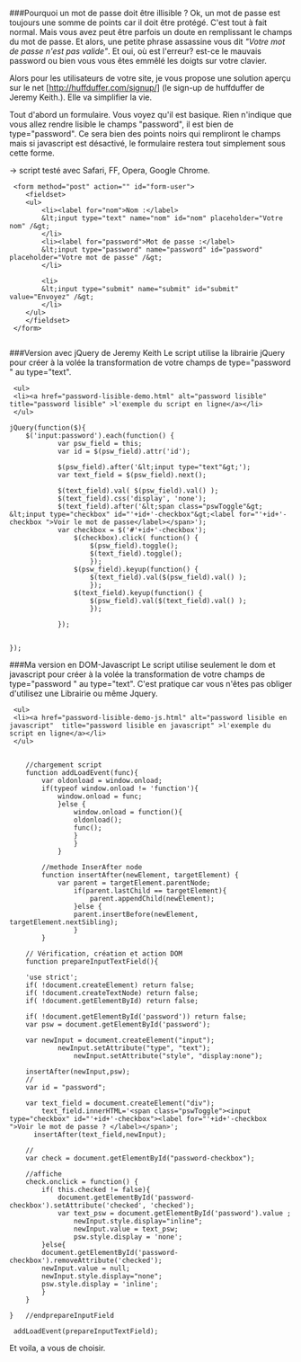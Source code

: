 ###Pourquoi un mot de passe doit être illisible ? 
Ok, un mot de passe est toujours une somme de points car il doit être protégé. C'est tout à fait normal.
Mais vous avez peut être parfois un doute en remplissant le champs du mot de passe. 
Et alors, une petite phrase assassine vous dit _"Votre mot de passe n'est pas valide"_. 
Et oui, où est l'erreur? est-ce le mauvais password ou bien vous vous êtes emmêlé les doigts sur votre clavier.

Alors pour les utilisateurs de votre site, je vous propose une solution aperçu sur le net [http://huffduffer.com/signup/] (le sign-up de huffduffer de Jeremy Keith.). Elle va simplifier la vie.

Tout d'abord un formulaire. Vous voyez qu'il est basique. Rien n'indique que vous allez rendre lisible le champs "password", il est bien de type="password". Ce sera bien des points noirs qui rempliront le champs mais si javascript est désactivé, le formulaire restera tout simplement
sous cette forme.

-> script testé avec Safari, FF, Opera, Google Chrome.
```
 <form method="post" action="" id="form-user">
 	<fieldset>
 	<ul>
     	<li><label for="nom">Nom :</label>
     	&lt;input type="text" name="nom" id="nom" placeholder="Votre nom" /&gt;
     	</li>
     	<li><label for="password">Mot de passe :</label>
     	&lt;input type="password" name="password" id="password" placeholder="Votre mot de passe" /&gt;
     	</li>
     	
     	<li>
     	&lt;input type="submit" name="submit" id="submit" value="Envoyez" /&gt;
     	</li>
    </ul>
 	</fieldset>
 </form>
   
```

###Version avec jQuery de Jeremy Keith
Le script utilise la librairie jQuery pour créer à la volée la transformation de votre champs de type="password " au type="text".
```
 <ul>
 <li><a href="password-lisible-demo.html" alt="password lisible"  title="password lisible" >l'exemple du script en ligne</a></li>
 </ul>

jQuery(function($){
	$('input:password').each(function() {
			var psw_field = this;
			var id = $(psw_field).attr('id');
			
			$(psw_field).after('&lt;input type="text"&gt;');
			var text_field = $(psw_field).next();
			
			$(text_field).val( $(psw_field).val() );
			$(text_field).css('display', 'none');
			$(text_field).after('&lt;span class="pswToggle"&gt; &lt;input type="checkbox" id="'+id+'-checkbox"&gt;<label for="'+id+'-checkbox ">Voir le mot de passe</label></span>');
			var checkbox = $('#'+id+'-checkbox');
				$(checkbox).click( function() {
					$(psw_field).toggle();
					$(text_field).toggle();
					});
				$(psw_field).keyup(function() {
					$(text_field).val($(psw_field).val() );
					});
				$(text_field).keyup(function() {
					$(psw_field).val($(text_field).val() );
					});
			
			});
			
			
});
```

###Ma version en DOM-Javascript
Le script utilise seulement le dom et javascript pour créer à la volée la transformation de votre champs de type="password " au type="text". C'est pratique car vous n'êtes pas obliger d'utilisez une Librairie ou même Jquery.
``` 
 <ul>
 <li><a href="password-lisible-demo-js.html" alt="password lisible en javascript"  title="password lisible en javascript" >l'exemple du script en ligne</a></li>
 </ul>


  	//chargement script
  	function addLoadEvent(func){
  		var oldonload = window.onload;
  		if(typeof window.onload != 'function'){
  			window.onload = func;
  			}else {
      			window.onload = function(){
      			oldonload();
      			func();
      			}
				}
			}
		
		//methode InserAfter node
		function insertAfter(newElement, targetElement)	{
			var parent = targetElement.parentNode;
				if(parent.lastChild == targetElement){
					parent.appendChild(newElement);
				}else {
				parent.insertBefore(newElement, targetElement.nextSibling);
				}
		}
					
  	// Vérification, création et action DOM
  	function prepareInputTextField(){
  	
  	'use strict';
  	if( !document.createElement) return false;
  	if( !document.createTextNode) return false;
  	if( !document.getElementById) return false;
  	
  	if( !document.getElementById('password')) return false;
  	var psw = document.getElementById('password');
  	
  	var newInput = document.createElement("input");
  			newInput.setAttribute("type", "text");
	        	newInput.setAttribute("style", "display:none");
  	
  	insertAfter(newInput,psw);
  	//
  	var id = "password";
  	
  	var text_field = document.createElement("div");
  		text_field.innerHTML='<span class="pswToggle"><input type="checkbox" id="'+id+'-checkbox"><label for="'+id+'-checkbox ">Voir le mot de passe ? </label></span>';
      insertAfter(text_field,newInput);
  	
  	//
  	var check = document.getElementById("password-checkbox");
  	
  	//affiche
  	check.onclick = function() {
  		if( this.checked != false){ 
      		document.getElementById('password-checkbox').setAttribute('checked', 'checked');
      		var text_psw = document.getElementById('password').value ;
	        	newInput.style.display="inline";
	        	newInput.value = text_psw;
	        	psw.style.display = 'none';
      	}else{
      	document.getElementById('password-checkbox').removeAttribute('checked');
      	newInput.value = null;
      	newInput.style.display="none";
      	psw.style.display = 'inline';
      	}
  	}
  	
}	//endprepareInputField
  	
 addLoadEvent(prepareInputTextField);

```
Et voila, a vous de choisir.